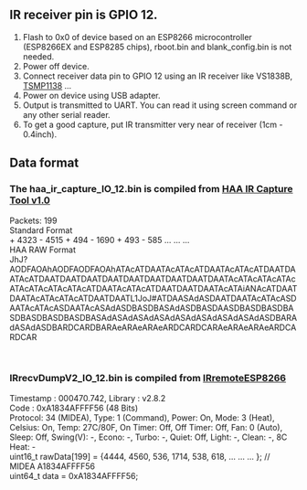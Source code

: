 <h2>IR receiver pin is GPIO 12.</h2>
<p>   
<ol>
<li>Flash to 0x0 of device based on an ESP8266 microcontroller (ESP8266EX and ESP8285 chips), rboot.bin and blank_config.bin is not needed.</li>
<li>Power off device.</li>
<li>Connect receiver data pin to GPIO 12 using an IR receiver like VS1838B, <a href="https://www.vishay.com/en/product/82484/">TSMP1138</a> ...</li>
<li>Power on device using USB adapter.</li>
<li>Output is transmitted to UART. You can read it using screen command or any other serial reader.</li>
<li>To get a good capture, put IR transmitter very near of receiver (1cm - 0.4inch).</li>
</ol>
</p>
<h2>Data format </h2>
<h3>The haa_ir_capture_IO_12.bin is compiled from <a href="https://github.com/RavenSystem/esp-homekit-devices/releases/tag/HAAIR_1.0.0">HAA IR Capture Tool v1.0</a></h3>
<p>
Packets: 199
<br>Standard Format
<br>+ 4323 - 4515 +  494 - 1690 +  493 -  585 ... ... ...
<br>HAA RAW Format
<br>JhJ?AODFAOAhAODFAODFAOAhATAcATDAATAcATAcATDAATAcATAcATDAATDAATAcATDAATDAATDAATDAATDAATDAATDAATDAATDAATAcATAcATAcATAcATAcATAcATAcATAcATDAATAcATAcATDAATDAATDAATAcATAiANAcATDAATDAATAcATAcATAcATDAATDAATL1JoJ#ATDAASAdASDAATDAATAcATAcASDAATAcATAcASDAATAcASAdASDBASDBASAdASDBASDAASDBASDBASDBASDBASDBASDBASDBASAdASAdASAdASAdASAdASAdASAdASAdASDBARAdASAdASDBARDCARDBARAeARAeARAeARDCARDCARAeARAeARAeARDCARDCAR
</p>
<br>
<h3>IRrecvDumpV2_IO_12.bin is compiled from <a href="https://github.com/crankyoldgit/IRremoteESP8266">IRremoteESP8266</a></h3>
<p>
Timestamp : 000470.742,  Library : v2.8.2
<br>Code : 0xA1834AFFFF56 (48 Bits)
<br>Protocol: 34 (MIDEA), Type: 1 (Command), Power: On, Mode: 3 (Heat), Celsius: On, Temp: 27C/80F, On Timer: Off, Off Timer: Off, Fan: 0 (Auto), Sleep: Off, Swing(V): -, Econo: -, Turbo: -, Quiet: Off, Light: -, Clean: -, 8C Heat: -
<br>uint16_t rawData[199] = {4444, 4560,  536, 1714,  538, 618,  ... ... ... };  // MIDEA A1834AFFFF56
<br>uint64_t data = 0xA1834AFFFF56;
</p>
